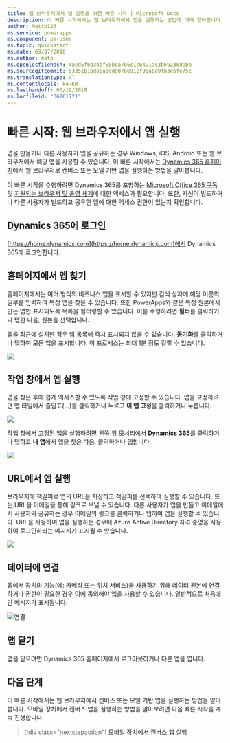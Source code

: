 ```yaml
---
title: 웹 브라우저에서 앱 실행을 위한 빠른 시작 | Microsoft Docs
description: 이 빠른 시작에서는 웹 브라우저에서 앱을 실행하는 방법에 대해 알아봅니다.
author: Mattp123
ms.service: powerapps
ms.component: pa-user
ms.topic: quickstart
ms.date: 03/07/2018
ms.author: matp
ms.openlocfilehash: 4aed5f0d34bf88bca706c1c6421ac3b692308ebb
ms.sourcegitcommit: 63351b1bda5a8dd00786912f95aba9fb3ebfe75c
ms.translationtype: HT
ms.contentlocale: ko-KR
ms.lasthandoff: 06/19/2018
ms.locfileid: "36261721"
---
```

# <a name="quickstart-run-an-app-in-a-web-browser"></a>빠른 시작: 웹 브라우저에서 앱 실행
앱을 만들거나 다른 사용자가 앱을 공유하는 경우 Windows, iOS, Android 또는 웹 브라우저에서 해당 앱을 사용할 수 있습니다. 이 빠른 시작에서는 [Dynamics 365 홈페이지](https://home.dynamics.com)에서 웹 브라우저로 캔버스 또는 모델 기반 앱을 실행하는 방법을 알아봅니다.

이 빠른 시작을 수행하려면 Dynamics 365를 포함하는 [Microsoft Office 365 구독](https://signup.microsoft.com/Signup?OfferId=467eab54-127b-42d3-b046-3844b860bebf&dl=O365_BUSINESS_PREMIUM&ali=1) 및 [지원되는 브라우저 및 운영 체제](../maker/canvas-apps/limits-and-config.md)에 대한 액세스가 필요합니다. 또한, 자신이 빌드하거나 다른 사용자가 빌드하고 공유한 앱에 대한 액세스 권한이 있는지 확인합니다.

## <a name="sign-in-to-dynamics-365"></a>Dynamics 365에 로그인
[https://home.dynamics.com](https://home.dynamics.com)에서 Dynamics 365에 로그인합니다.

## <a name="find-an-app-on-the-home-page"></a>홈페이지에서 앱 찾기
홈페이지에서는 여러 형식의 비즈니스 앱을 표시할 수 있지만 검색 상자에 해당 이름의 일부를 입력하여 특정 앱을 찾을 수 있습니다. 또한 PowerApps와 같은 특정 원본에서 만든 앱만 표시되도록 목록을 필터링할 수 있습니다. 이를 수행하려면 **필터**를 클릭하거나 탭한 다음, 원본을 선택합니다.

앱을 최근에 설치한 경우 앱 목록에 즉시 표시되지 않을 수 있습니다. **동기화**를 클릭하거나 탭하여 모든 앱을 표시합니다. 이 프로세스는 최대 1분 정도 걸릴 수 있습니다.

![](./media/run-app-browser/dynamics-365-home.png)

## <a name="run-an-app-from-the-task-pane"></a>작업 창에서 앱 실행
앱을 찾은 후에 쉽게 액세스할 수 있도록 작업 창에 고정할 수 있습니다. 앱을 고정하려면 앱 타일에서 줄임표(...)를 클릭하거나 누르고 **이 앱 고정**을 클릭하거나 누릅니다.

![](./media/run-app-browser/homepage-pin.png)

작업 창에서 고정된 앱을 실행하려면 왼쪽 위 모서리에서 **Dynamics 365**를 클릭하거나 탭하고 **내 앱**에서 앱을 찾은 다음, 클릭하거나 탭합니다.

![](./media/run-app-browser/taskpane.png)

## <a name="run-an-app-from-a-url"></a>URL에서 앱 실행
브라우저에 책갈피로 앱의 URL을 저장하고 책갈피를 선택하여 실행할 수 있습니다. 또는 URL을 이메일을 통해 링크로 보낼 수 있습니다. 다른 사용자가 앱을 만들고 이메일에서 사용자와 공유하는 경우 이메일의 링크를 클릭하거나 탭하여 앱을 실행할 수 있습니다. URL을 사용하여 앱을 실행하는 경우에 Azure Active Directory 자격 증명을 사용하여 로그인하라는 메시지가 표시될 수 있습니다.

![](./media/run-app-browser/web-login.png)

## <a name="connect-to-data"></a>데이터에 연결
앱에서 장치의 기능(예: 카메라 또는 위치 서비스)을 사용하기 위해 데이터 원본에 연결하거나 권한이 필요한 경우 이에 동의해야 앱을 사용할 수 있습니다. 일반적으로 처음에만 메시지가 표시됩니다.

![연결](./media/run-app-browser/app-connection.png)

## <a name="close-an-app"></a>앱 닫기
앱을 닫으려면 Dynamics 365 홈페이지에서 로그아웃하거나 다른 앱을 엽니다.

## <a name="next-steps"></a>다음 단계
이 빠른 시작에서는 웹 브라우저에서 캔버스 또는 모델 기반 앱을 실행하는 방법을 알아봅니다. 모바일 장치에서 캔버스 앱을 실행하는 방법을 알아보려면 다음 빠른 시작을 계속 진행합니다.

> [!div class="nextstepaction"]
> [모바일 장치에서 캔버스 앱 실행](run-app-client.md)
